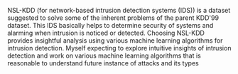 NSL-KDD (for network-based intrusion detection systems (IDS)) is a dataset 
suggested to solve some of the inherent problems of the parent KDD'99 dataset. 
This IDS basically helps to determine security of systems and alarming when 
intrusion is noticed or detected. Choosing NSL-KDD provides insightful analysis 
using various machine learning algorithms for intrusion detection. Myself 
expecting to explore intuitive insights of intrusion detection and work on various 
machine learning algorithms that is reasonable to understand future instance of 
attacks and its types
